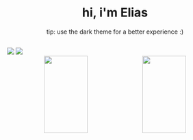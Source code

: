 <h1 align="center">hi, i'm Elias</h1>
<p align="center">tip: use the dark theme for a better experience :)</p>


##

<img src="https://i.imgur.com/xE5IUZX.png">
<img src="https://i.imgur.com/AxAIvY0.png">

<div align="center">
  <img width="45%" height="180em" src="https://github-readme-stats.vercel.app/api?username=eliasnsz&&show_icons=true&theme=omni">
  <img width="45%" height="180em" src="https://github-readme-stats.vercel.app/api/top-langs/?username=eliasnsz&layout=compact&theme=omni">
</div>
  
##


